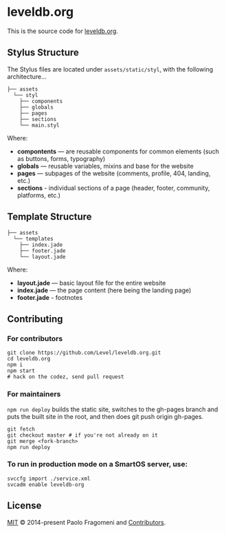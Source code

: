 # leveldb.org

This is the source code for [leveldb.org](http://leveldb.org).

## Stylus Structure
The Stylus files are located under `assets/static/styl`, with the following architecture...

```
├── assets
  └── styl
    ├── components
    ├── globals
    ├── pages
    ├── sections
    └── main.styl
```

Where:

* **compontents** — are reusable components for common elements (such as buttons, forms, typography)
* **globals** — reusable variables, mixins and base for the website
* **pages** — subpages of the website (comments, profile, 404, landing, etc.)
* **sections** - individual sections of a page (header, footer, community, platforms, etc.)

## Template Structure

```
├── assets
  └── templates
    ├── index.jade
    ├── footer.jade
    └── layout.jade
```

Where:

* **layout.jade** — basic layout file for the entire website
* **index.jade** — the page content (here being the landing page)
* **footer.jade** - footnotes

## Contributing

### For contributors
```
git clone https://github.com/Level/leveldb.org.git
cd leveldb.org
npm i
npm start
# hack on the codez, send pull request
```

### For maintainers
`npm run deploy` builds the static site, switches to the gh-pages branch and 
puts the built site in the root, and then does git push origin gh-pages.

```
git fetch
git checkout master # if you're not already on it
git merge <fork-branch>
npm run deploy
```

### To run in production mode on a SmartOS server, use:
```
svccfg import ./service.xml
svcadm enable leveldb-org
```

## License

[MIT](LICENSE.md) © 2014-present Paolo Fragomeni and [Contributors](CONTRIBUTORS.md).
